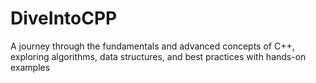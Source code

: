 # DiveIntoCPP
A journey through the fundamentals and advanced concepts of C++, exploring algorithms, data structures, and best practices with hands-on examples
